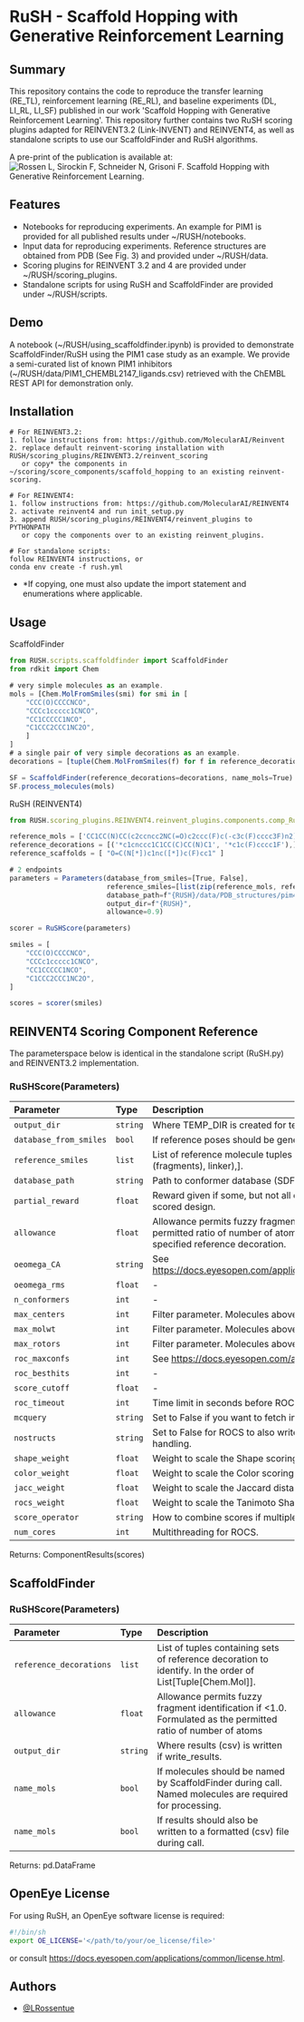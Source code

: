 # RuSH - Scaffold Hopping with Generative Reinforcement Learning
## Summary

This repository contains the code to reproduce the transfer learning (RE_TL), reinforcement learning (RE_RL), and baseline experiments (DL, LI_RL, LI_SF) published in our work 'Scaffold Hopping with Generative Reinforcement Learning'. This repository further contains two RuSH scoring plugins adapted for REINVENT3.2 (Link-INVENT) and REINVENT4, as well as standalone scripts to use our ScaffoldFinder and RuSH algorithms. 

A pre-print of the publication is available at:
![Rossen L, Sirockin F, Schneider N, Grisoni F. Scaffold Hopping with Generative Reinforcement Learning.](https://doi.org/10.26434/chemrxiv-2024-gd3j4)

## Features

- Notebooks for reproducing experiments. An example for PIM1 is provided for all published results under ~/RUSH/notebooks.
- Input data for reproducing experiments. Reference structures are obtained from PDB (See Fig. 3) and provided under ~/RUSH/data.
- Scoring plugins for REINVENT 3.2 and 4 are provided under ~/RUSH/scoring_plugins.
- Standalone scripts for using RuSH and ScaffoldFinder are provided under ~/RUSH/scripts.

## Demo

A notebook (~/RUSH/using_scaffoldfinder.ipynb) is provided to demonstrate ScaffoldFinder/RuSH using the PIM1 case study as an example. We provide a semi-curated list of known PIM1 inhibitors (~/RUSH/data/PIM1_CHEMBL2147_ligands.csv) retrieved with the ChEMBL REST API for demonstration only.

## Installation

```
# For REINVENT3.2:
1. follow instructions from: https://github.com/MolecularAI/Reinvent
2. replace default reinvent-scoring installation with RUSH/scoring_plugins/REINVENT3.2/reinvent_scoring
   or copy* the components in ~/scoring/score_components/scaffold_hopping to an existing reinvent-scoring.

# For REINVENT4:
1. follow instructions from: https://github.com/MolecularAI/REINVENT4
2. activate reinvent4 and run init_setup.py
3. append RUSH/scoring_plugins/REINVENT4/reinvent_plugins to PYTHONPATH
   or copy the components over to an existing reinvent_plugins.

# For standalone scripts:
follow REINVENT4 instructions, or
conda env create -f rush.yml
```

* *If copying, one must also update the import statement and enumerations where applicable.

## Usage

ScaffoldFinder
```javascript
from RUSH.scripts.scaffoldfinder import ScaffoldFinder
from rdkit import Chem

# very simple molecules as an example.
mols = [Chem.MolFromSmiles(smi) for smi in [
    "CCC(O)CCCCNCO",
    "CCCc1ccccc1CNCO",
    "CC1CCCCC1NCO",
    "C1CCC2CCC1NC2O",
    ]
]
# a single pair of very simple decorations as an example.
decorations = [tuple(Chem.MolFromSmiles(f) for f in reference_decoration_tuple) for reference_decoration_tuple in [('*C', "*O"),]]

SF = ScaffoldFinder(reference_decorations=decorations, name_mols=True)
SF.process_molecules(mols)
```

RuSH (REINVENT4)
```javascript
from RUSH.scoring_plugins.REINVENT4.reinvent_plugins.components.comp_RuSHscore import RuSHScore, Parameters

reference_mols = ['CC1CC(N)CC(c2ccncc2NC(=O)c2ccc(F)c(-c3c(F)cccc3F)n2)C1'] #pim447
reference_decorations = [('*c1cnccc1C1CC(C)CC(N)C1', '*c1c(F)cccc1F'),]
reference_scaffolds = [ "O=C(N[*])c1nc([*])c(F)cc1" ]

# 2 endpoints
parameters = Parameters(database_from_smiles=[True, False],
                        reference_smiles=[list(zip(reference_mols, reference_decorations, reference_scaffolds)),],
                        database_path=f"{RUSH}/data/PDB_structures/pim447.sdf",
                        output_dir=f"{RUSH}",
                        allowance=0.9)

scorer = RuSHScore(parameters)

smiles = [
    "CCC(O)CCCCNCO",
    "CCCc1ccccc1CNCO",
    "CC1CCCCC1NCO",
    "C1CCC2CCC1NC2O",
]

scores = scorer(smiles)
```

## REINVENT4 Scoring Component Reference

The parameterspace below is identical in the standalone script (RuSH.py) and REINVENT3.2 implementation.

### RuSHScore(Parameters)

| Parameter | Type     | Description                |
| :-------- | :------- | :------------------------- |
| `output_dir` | `string` | Where TEMP_DIR is created for temporary files produced by OMEGA/ROCS. |
| `database_from_smiles` | `bool` | If reference poses should be generated (with OMEGA) from SMILES instead. |
| `reference_smiles` | `list` | List of reference molecule tuples to 'hop' from. In the order of [(mol, (fragments), linker),]. |
| `database_path` | `string` | Path to conformer database (SDF or OEB) to use as reference poses in ROCS. |
| `partial_reward` | `float` | Reward given if some, but not all decorations are correctly included in the scored design. |
| `allowance` | `float` | Allowance permits fuzzy fragment identification if <1.0. Formulated as the permitted ratio of number of atoms between the identified decoration and the specified reference decoration. |
| `oeomega_CA` | `string` | See https://docs.eyesopen.com/applications/omega/omega/omega_opt_params.html |
| `oeomega_rms` | `float` | - |
| `n_conformers` | `int` | - |
| `max_centers` | `int` | Filter parameter. Molecules above threshold are not scored. |
| `max_molwt` | `int` | Filter parameter. Molecules above threshold are not scored. |
| `max_rotors` | `int` | Filter parameter. Molecules above threshold are not scored. |
| `roc_maxconfs` | `int` | See https://docs.eyesopen.com/applications/rocs/rocs/rocs_opt_params.html |
| `roc_besthits` | `int` | - |
| `score_cutoff` | `float` | - |
| `roc_timeout` | `int` | Time limit in seconds before ROCS subroutine raises a TimeoutError. |
| `mcquery` | `string` | Set to False if you want to fetch individual conformer hits. |
| `nostructs` | `string` | Set to False for ROCS to also write poses to a file for visual inspection/further handling. |
| `shape_weight` | `float` | Weight to scale the Shape scoring in ROCS. |
| `color_weight` | `float` | Weight to scale the Color scoring in ROCS. |
| `jacc_weight` | `float` | Weight to scale the Jaccard distance scoring (as Harmonic mean). |
| `rocs_weight` | `float` | Weight to scale the Tanimoto Shape & Color scoring (as Harmonic mean). |
| `score_operator` | `string` | How to combine scores if multiple reference molecules are provided. |
| `num_cores` | `int` | Multithreading for ROCS. |

Returns: ComponentResults(scores)

## ScaffoldFinder

### RuSHScore(Parameters)

| Parameter | Type     | Description                |
| :-------- | :------- | :------------------------- |
| `reference_decorations` | `list` | List of tuples containing sets of reference decoration to identify. In the order of List[Tuple[Chem.Mol]]. |
| `allowance` | `float` | Allowance permits fuzzy fragment identification if <1.0. Formulated as the permitted ratio of number of atoms 
| `output_dir` | `string` | Where results (csv) is written if write_results. |
| `name_mols` | `bool` | If molecules should be named by ScaffoldFinder during call. Named molecules are required for processing. |
| `name_mols` | `bool` | If results should also be written to a formatted (csv) file during call. |

Returns: pd.DataFrame

## OpenEye License

For using RuSH, an OpenEye software license is required:
```bash
#!/bin/sh
export OE_LICENSE='</path/to/your/oe_license/file>'
```
or consult https://docs.eyesopen.com/applications/common/license.html.


## Authors

- [@LRossentue](https://github.com/LRossentue)
